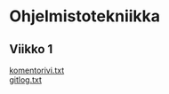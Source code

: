 # Ohjelmistotekniikka
## Viikko 1
[komentorivi.txt](https://github.com/Heljae/ot-harjoitustyo/blob/master/laskarit/viikko1/komentorivi.txt)  
[gitlog.txt](https://github.com/Heljae/ot-harjoitustyo/blob/master/laskarit/viikko1/gitlog.txt)
